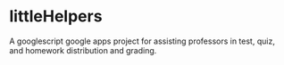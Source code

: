 # littleHelpers
A googlescript google apps project for assisting professors in test, quiz, and homework distribution and grading.
